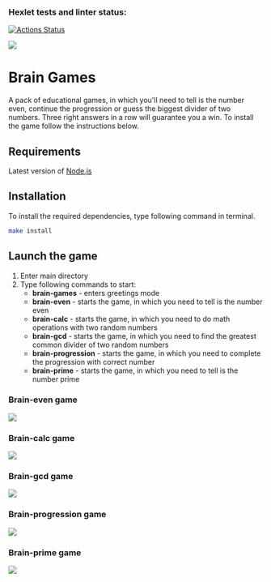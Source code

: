 ### Hexlet tests and linter status:
[![Actions Status](https://github.com/KiryaTheStranger/frontend-project-44/workflows/hexlet-check/badge.svg)](https://github.com/KiryaTheStranger/frontend-project-44/actions)

<a href="https://codeclimate.com/github/KirillTheStranger/frontend-project-44/maintainability"><img src="https://api.codeclimate.com/v1/badges/ba1913bdbdfb11c42934/maintainability" /></a>

# Brain Games
<p>A pack of educational games, in which you'll need to tell is the number even, continue the progression or guess the biggest divider of two numbers. Three right answers in a row will guarantee you a win. To install the game follow the instructions below.</p>

## Requirements
Latest version of [Node.js](https://github.com/Hexlet/ru-instructions/blob/main/nodejs.md)

## Installation
To install the required dependencies, type following command in terminal.
```bash
make install
```

## Launch the game
1. Enter main directory
1. Type following commands to start:
    * **brain-games** - enters greetings mode 
    * **brain-even** - starts the game, in which you need to tell is the number even
    * **brain-calc** - starts the game, in which you need to do math operations with two random numbers
    * **brain-gcd** - starts the game, in which you need to find the greatest common divider of two random numbers
    * **brain-progression** - starts the game, in which you need to complete the progression with correct number
    * **brain-prime** - starts the game, in which you need to tell is the number prime

### Brain-even game
<a href="https://asciinema.org/a/30JkI98qAUSUQjcpq4D0ol5u5" target="_blank"><img src="https://asciinema.org/a/30JkI98qAUSUQjcpq4D0ol5u5.svg" /></a>

### Brain-calc game
<a href="https://asciinema.org/a/hArGlMJmbhSK8fKVZ8pywQSyJ" target="_blank"><img src="https://asciinema.org/a/hArGlMJmbhSK8fKVZ8pywQSyJ.svg" /></a>

### Brain-gcd game
<a href="https://asciinema.org/a/H7fcJ2KhsMoTxCJPZM28QJLmC" target="_blank"><img src="https://asciinema.org/a/H7fcJ2KhsMoTxCJPZM28QJLmC.svg" /></a>

### Brain-progression game
<a href="https://asciinema.org/a/sgDKlGhe69OOYIJKGRkcg2gwl" target="_blank"><img src="https://asciinema.org/a/sgDKlGhe69OOYIJKGRkcg2gwl.svg" /></a>

### Brain-prime game
<a href="https://asciinema.org/a/Y2jBHxXfrIbDseMfDmqxYWcG3" target="_blank"><img src="https://asciinema.org/a/Y2jBHxXfrIbDseMfDmqxYWcG3.svg" /></a>
